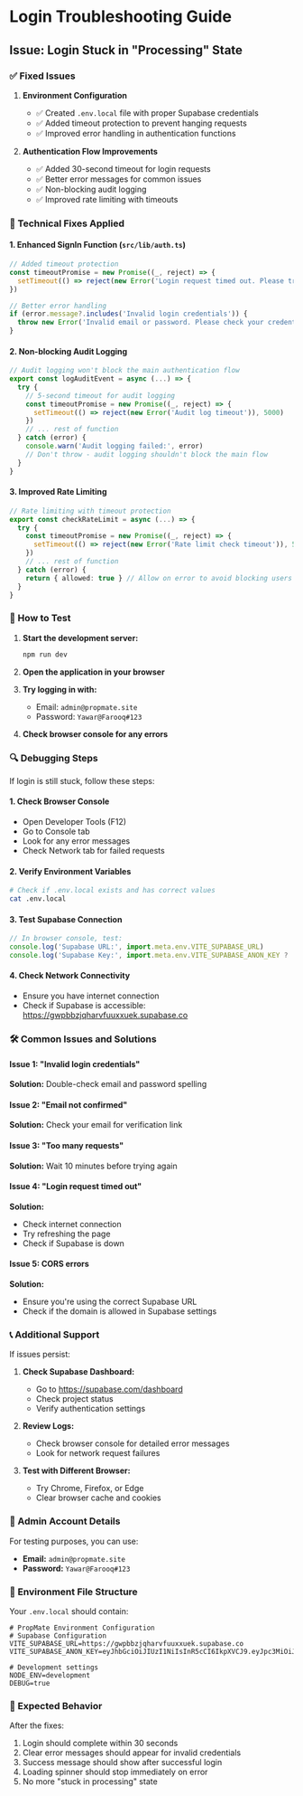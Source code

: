 # Login Troubleshooting Guide

## Issue: Login Stuck in "Processing" State

### ✅ Fixed Issues

1. **Environment Configuration**
   - ✅ Created `.env.local` file with proper Supabase credentials
   - ✅ Added timeout protection to prevent hanging requests
   - ✅ Improved error handling in authentication functions

2. **Authentication Flow Improvements**
   - ✅ Added 30-second timeout for login requests
   - ✅ Better error messages for common issues
   - ✅ Non-blocking audit logging
   - ✅ Improved rate limiting with timeouts

### 🔧 Technical Fixes Applied

#### 1. Enhanced SignIn Function (`src/lib/auth.ts`)
```typescript
// Added timeout protection
const timeoutPromise = new Promise((_, reject) => {
  setTimeout(() => reject(new Error('Login request timed out. Please try again.')), 30000)
})

// Better error handling
if (error.message?.includes('Invalid login credentials')) {
  throw new Error('Invalid email or password. Please check your credentials and try again.')
}
```

#### 2. Non-blocking Audit Logging
```typescript
// Audit logging won't block the main authentication flow
export const logAuditEvent = async (...) => {
  try {
    // 5-second timeout for audit logging
    const timeoutPromise = new Promise((_, reject) => {
      setTimeout(() => reject(new Error('Audit log timeout')), 5000)
    })
    // ... rest of function
  } catch (error) {
    console.warn('Audit logging failed:', error)
    // Don't throw - audit logging shouldn't block the main flow
  }
}
```

#### 3. Improved Rate Limiting
```typescript
// Rate limiting with timeout protection
export const checkRateLimit = async (...) => {
  try {
    const timeoutPromise = new Promise((_, reject) => {
      setTimeout(() => reject(new Error('Rate limit check timeout')), 5000)
    })
    // ... rest of function
  } catch (error) {
    return { allowed: true } // Allow on error to avoid blocking users
  }
}
```

### 🚀 How to Test

1. **Start the development server:**
   ```bash
   npm run dev
   ```

2. **Open the application in your browser**

3. **Try logging in with:**
   - Email: `admin@propmate.site`
   - Password: `Yawar@Farooq#123`

4. **Check browser console for any errors**

### 🔍 Debugging Steps

If login is still stuck, follow these steps:

#### 1. Check Browser Console
- Open Developer Tools (F12)
- Go to Console tab
- Look for any error messages
- Check Network tab for failed requests

#### 2. Verify Environment Variables
```bash
# Check if .env.local exists and has correct values
cat .env.local
```

#### 3. Test Supabase Connection
```javascript
// In browser console, test:
console.log('Supabase URL:', import.meta.env.VITE_SUPABASE_URL)
console.log('Supabase Key:', import.meta.env.VITE_SUPABASE_ANON_KEY ? 'SET' : 'NOT SET')
```

#### 4. Check Network Connectivity
- Ensure you have internet connection
- Check if Supabase is accessible: https://gwpbbzjqharvfuuxxuek.supabase.co

### 🛠️ Common Issues and Solutions

#### Issue 1: "Invalid login credentials"
**Solution:** Double-check email and password spelling

#### Issue 2: "Email not confirmed"
**Solution:** Check your email for verification link

#### Issue 3: "Too many requests"
**Solution:** Wait 10 minutes before trying again

#### Issue 4: "Login request timed out"
**Solution:** 
- Check internet connection
- Try refreshing the page
- Check if Supabase is down

#### Issue 5: CORS errors
**Solution:** 
- Ensure you're using the correct Supabase URL
- Check if the domain is allowed in Supabase settings

### 📞 Additional Support

If issues persist:

1. **Check Supabase Dashboard:**
   - Go to https://supabase.com/dashboard
   - Check project status
   - Verify authentication settings

2. **Review Logs:**
   - Check browser console for detailed error messages
   - Look for network request failures

3. **Test with Different Browser:**
   - Try Chrome, Firefox, or Edge
   - Clear browser cache and cookies

### 🔐 Admin Account Details

For testing purposes, you can use:
- **Email:** `admin@propmate.site`
- **Password:** `Yawar@Farooq#123`

### 📝 Environment File Structure

Your `.env.local` should contain:
```env
# PropMate Environment Configuration
# Supabase Configuration
VITE_SUPABASE_URL=https://gwpbbzjqharvfuuxxuek.supabase.co
VITE_SUPABASE_ANON_KEY=eyJhbGciOiJIUzI1NiIsInR5cCI6IkpXVCJ9.eyJpc3MiOiJzdXBhYmFzZSIsInJlZiI6Imd3cGJiempxaGFydmZ1dXh4dWVrIiwicm9sZSI6ImFub24iLCJpYXQiOjE3NTM2MTUzMDcsImV4cCI6MjA2OTE5MTMwN30.LSxPfuzvXOhY_leqIGm7DG7Frw1FLu_acqK6dRQ1g_k

# Development settings
NODE_ENV=development
DEBUG=true
```

### 🎯 Expected Behavior

After the fixes:
1. Login should complete within 30 seconds
2. Clear error messages should appear for invalid credentials
3. Success message should show after successful login
4. Loading spinner should stop immediately on error
5. No more "stuck in processing" state
